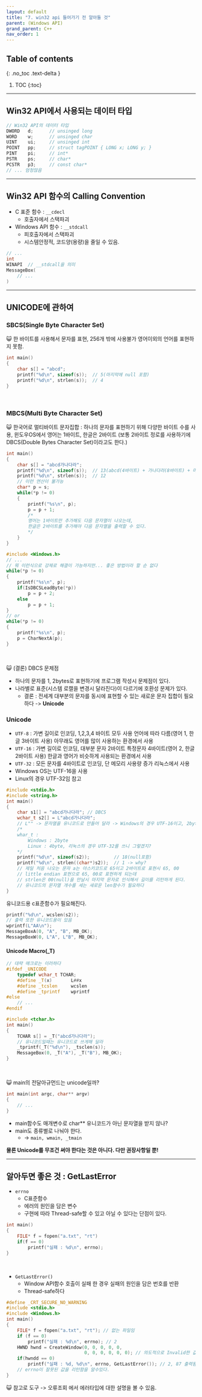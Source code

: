 ```yaml
---
layout: default
title: "7. win32 api 들어가기 전 알아둘 것"
parent: (Windows API)
grand_parent: C++
nav_order: 1
---
```


## Table of contents
{: .no_toc .text-delta }

1. TOC
{:toc}

---

## Win32 API에서 사용되는 데이터 타입
```cpp
// Win32 API의 데이터 타입
DWORD   d;      // unsinged long
WORD    w;      // unsinged char
UINT    ui;     // unsinged int
POINT   pp;     // struct tagPOINT { LONG x; LONG y; }
PINT    pi;     // int*
PSTR    ps;     // char*
PCSTR   p3;     // const char*
// ... 엄청많음
```
---
## Win32 API 함수의 Calling Convention

* C 표준 함수 : `__cdecl`
    * 호출자에서 스택파괴
* Windows API 함수 : `__stdcall`
    * 피호출자에서 스택파괴
    * 시스템안정적, 코드양(용량)을 줄일 수 있음.

```cpp
// ...
int
WINAPI  // __stdcall을 의미
MessageBox(
    // ...
)
```

---

## UNICODE에 관하여

### SBCS(Single Byte Character Set) 

😺 한 바이트를 사용해서 문자를 표현, 256개 밖에 사용불가 영어이외의 언어를 표현하지 못함.

```cpp
int main()
{
    char s[] = "abcd";
    printf("%d\n", sizeof(s));  // 5(마지막에 null 포함)
    printf("%d\n", strlen(s));  // 4
}
```

<br>

### MBCS(Multi Byte Character Set)

😺 한국어로 멀티바이트 문자집합 : 하나의 문자를 표현하기 위해 다양한 바이트 수를 사용, 윈도우OS에서 영어는 1바이트, 한글은 2바이트 (보통 2바이트 정로를 사용하기에 DBCS(Double Bytes Character Set)이라고도 한다.)

```cpp
int main()
{
    char s[] = "abcd가나다라";
    printf("%d\n", sizeof(s));  // 13(abcd(4바이트) + 가나다라(8바이트) + 마지막에 null 포함)
    printf("%d\n", strlen(s));  // 12
    // 이런 연산이 불가능
    char* p = s;
    while(*p != 0)
    {
        printf("%s\n", p);
        p = p + 1;
        /*
        영어는 1바이트만 추가해도 다음 문자열이 나오는데,
        한글은 2바이트를 추가해야 다음 문자열을 출력할 수 있다.
        */
    }
}
```

```cpp
#include <Windows.h>
// ...
// 뭐 이런식으로 강제로 해결이 가능하지만... 좋은 방법이라 할 순 없다
while(*p != 0)
{
    printf("%s\n", p);
    if(IsDBCSLeadByte(*p))
        p = p + 2;
    else
        p = p + 1;
}
// or
while(*p != 0)
{
    printf("%s\n", p);
    p = CharNextA(p);
}
```

<br>

😺 (결론) DBCS 문제점
* 하나의 문자를 1, 2bytes로 표현하기에 프로그램 작성시 문제점이 있다.
* 나라별로 표준(시스템 로캘을 변경시 달라진다)이 다르기에 호환성 문제가 있다.
    * 결론 : 전세계 대부분의 문자를 동시에 표현할 수 있는 새로운 문자 집합이 필요하다 -> **Unicode**

### Unicode

* `UTF-8` : 가변 길이로 인코딩, 1,2,3,4 바이트 모두 사용 언어에 따라 다름(영어 1, 한글 3바이트 사용)
아무래도 영어를 많이 사용하는 환경에서 사용
* `UTF-16` : 가변 길이로 인코딩, 대부분 문자 2바이트 특정문자 4바이트(영어 2, 한글 2바이트 사용)
한글과 영어가 비슷하게 사용되는 환경에서 사용
* `UTF-32` : 모든 문자를 4바이트로 인코딩, 단 메모리 사용량 증가
리눅스에서 사용
* Windows OS는 UTF-16을 사용
* Linux의 경우 UTF-32임 참고

```cpp
#include <stdio.h>
#include <string.h>
int main()
{
    char s1[] = "abcd가나다라"; // DBCS
    wchar_t s2[] = L"abcd가나다라";
    // L"" -> 문자열을 유니코드로 만들어 달라 -> Windows의 경우 UTF-16이고, 2byte
    /*
    whar_t :
        Windows : 2byte
        Linux : 4byte, 리눅스의 경우 UTF-32를 쓰니 그렇겠지?
    */
    printf("%d\n", sizeof(s2));         // 18(null포함)
    printf("%d\n", strlen((char*)s2));  // 1 -> why?
    // 제일 처음 나오는 문자 a는 아스키코드로 65이고 2바이트로 표현시 65, 00
    // little endian 표현으로 65, 00로 표현하게 되는데
    // strlen은 00(null)을 만날시 마지막 문자로 인식해서 길이를 리턴하게 된다.
    // 유니코드의 문자열 개수를 세는 새로운 len함수가 필요하다
}
```
유니코드용 c표준함수가 필요해진다.
```cpp
printf("%d\n", wcslen(s2));
// 출력 또한 유니코드용이 있음
wprintf(L"AA\n");
MessageBoxA(0, "A", "B", MB_OK);
MessageBoxW(0, L"A", L"B", MB_OK);
```

#### Unicode Macro(_T)

```cpp
// 대략 매크로는 이러하다
#ifdef _UNICODE
    typedef wchar_t TCHAR;
    #define _T(x)       L##x
    #define _tcslen     wcslen
    #define _tprintf    wprintf
#else
    // ...
#endif
```

```cpp
#include <tchar.h>
int main()
{
    TCHAR s[] = _T("abcd가나다라");
    // 유니코드일때는 유니코드로 쓰게해 달라
    _tprintf(_T("%d\n"), _tsclen(s));
    MessageBox(0, _T("A"), _T("B"), MB_OK);
}
```

<br>

😺 main의 전달아규먼드는 unicode일까?

```cpp
int main(int argc, char** argv)
{
    // ...
}
```

* main함수도 매개변수로 char** 유니코드가 아닌 문자열을 받지 않나?
* main도 종류별로 나눠야 한다.
    * -> `main, wmain, _tmain`

**물론 Unicode를 무조건 써야 한다는 것은 아니다. 다만 권장사항일 뿐!**

---

## 알아두면 좋은 것 : GetLastError

* `errno`
    * C표준함수
    * 에러의 원인을 담은 변수
    * 구현에 따라 Thread-safe할 수 있고 아닐 수 있다는 단점이 있다.

```cpp
int main()
{
    FILE* f = fopen("a.txt", "rt")
    if(f == 0)
        printf("실패 : %d\n", errno);
}
```

<Br>

* `GetLastError()`
    * Window API함수 호출이 실패 한 경우 실패의 원인을 담은 번호를 반환
    * Thread-safe하다

```cpp
#define _CRT_SECURE_NO_WARNING
#include <stdio.h>
#include <Windows.h>
int main()
{
    FILE* f = fopen("a.txt", "rt"); // 없는 파일임
    if (f == 0)
        printf("실패 : %d\n", errno); // 2
    HWND hwnd = CreateWindow(0, 0, 0, 0, 0,
                             0, 0, 0, 0, 0, 0); // 의도적으로 Invalid한 값을 넘긺
    if(hwndd == 0)
        printf("실패 : %d, %d\n", errno, GetLastError()); // 2, 87 출력됨
    // errno이 잘못된 값을 리턴함을 알수있다.
}
```

😺 참고로 도구 -> 오류조회 에서 에러타입에 대한 설명을 볼 수 있음.